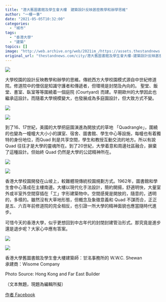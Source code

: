 ```yaml
---
title: "港大舊圖書館及學生會大樓　建築設計反映甚麼教學和辦學思維"
author: "一樓一事"
date: "2021-05-05T10:32:00"
categories:
  - "城市"
tags:
  - "香港大學"
  - "建築"
topics: []
image: "http://web.archive.org/web/2021im_/https://assets.thestandnews.com/media/photos/hku5_WWUOY.jpeg"
original_url: "thestandnews.com/city/港大舊圖書館及學生會大樓-建築設計反映甚麼教學和辦學思維"
---
```

![](http://web.archive.org/web/2021im_/https://assets.thestandnews.com/media/photos/hku5_WWUOY.jpeg)

大學校園的設計反映教學和辦學的思維。傳統西方大學校園模式源自中世紀修道院。修道院中的僧侶是知識守護者和傳遞者，但環境是封閉及內向的。 聖堂、飯堂、書室、臥室等等圍繞着一個庭院 (Courtyard) 而建。早期歐州的大學因此也繼承這設計。而隨着大學規模變大，也發展成為多庭園設計，但大致方式不變。

![](http://web.archive.org/web/2021im_/https://assets.thestandnews.com/media/photos/hku1_atsvP.jpeg)

![](http://web.archive.org/web/2021im_/https://assets.thestandnews.com/media/photos/hku2_LC5NT.jpeg)

到了16、17世紀，美國的大學把庭園演進為開放式的草地 「Quadrangle」，圍繞的也變為一幢幢大大小小的課室、宿舍、圖書館、學生中心等設施，每幢也有着獨特的身份地位，而Quad 則是共享空間，學生和教授互動交流的地方。所以有說 Quad 往往才是大學的靈魂所在。到了20世紀，大學着意和周邊社區融合，摒棄了這種設計。但始終 Quad 仍然是大學的公認精神所在。

![](http://web.archive.org/web/2021im_/https://assets.thestandnews.com/media/photos/hku6_M6rCl.jpeg)

![](http://web.archive.org/web/2021im_/https://assets.thestandnews.com/media/photos/hku7_JsPwI.jpeg)

香港大學校園開發在山坡上，較難體現傳統校園規劃方式。1962年，圖書館和學生會中心落成在主樓南邊。大樓以現代化手法設計，簡約開揚，舒適明快，大量室外或半室外空間穿插在「工」字形建築物中。空間感覺是開放的，隨意的，透明的，多樣的。雖然沒有大草地形態，但概念及象徵意義和 Quad 不謀而合，正正是五、六百年前修道院的完全相反，也引證一所大學的精神面貌也應當隨時代進步。

可惜今天的香港大學，似乎更想回到中古年代的封閉封建管治形式。那究竟是進步還是退步呢？大家心中應有答案。

![](http://web.archive.org/web/2021im_/https://assets.thestandnews.com/media/photos/hku3_4l7i0.jpeg)

![](http://web.archive.org/web/2021im_/https://assets.thestandnews.com/media/photos/hku4_czZsq.jpeg)

香港大學舊圖書館及學生會大樓建築師：甘洺事務所的 W.W.C. Shewan  
承建商：Wisome Company

Photo Source: Hong Kong and Far East Builder

（文本無題，現題為編輯所擬）

[作者 Facebook](http://web.archive.org/web/20211229132507/https://www.facebook.com/%E4%B8%80%E6%A8%93%E4%B8%80%E4%BA%8B-One-Building-One-Story-102632728282038)